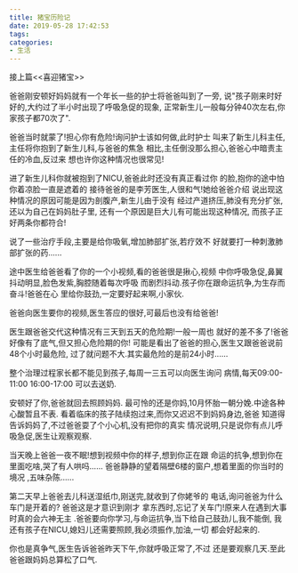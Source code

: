 ```yaml
---
title: 猪宝历险记
date: 2019-05-28 17:42:53
tags:
categories: 
- 生活
---
```


接上篇<<喜迎猪宝>>

爸爸刚安顿好妈妈就有一个年长一些的护士将爸爸叫到了一旁,
说"孩子刚来时好好的,大约过了半小时出现了呼吸急促的现象,
正常新生儿一般每分钟40次左右,你家孩子都70次了".

爸爸当时就蒙了!担心你有危险!询问护士该如何做,此时护士
叫来了新生儿科主任,主任将你抱到了新生儿科,与爸爸的焦急
相比,主任倒没那么担心,爸爸心中暗责主任的冷血,反过来
想也许你这种情况也很常见!

进了新生儿科你就被抱到了NICU,爸爸此时还没有真正看过你
的脸,抱你的途中怕你着凉脸一直是遮着的
接待爸爸的是李芳医生,人很和气!她给爸爸介绍
说出现这种情况的原因可能是因为剖腹产,新生儿由于没有
经过产道挤压,肺没有充分扩张,还以为自己在妈妈肚子里,
还有一个原因是巨大儿有可能出现这种情况,
而孩子正好两条你都符合!

说了一些治疗手段,主要是给你吸氧,增加肺部扩张,若疗效不
好就要打一种刺激肺部扩张的药......

途中医生给爸爸看了你的一个小视频,看的爸爸很是揪心,视频
中你呼吸急促,鼻翼抖动明显,脸色发紫,胸腔随着每次呼吸
而剧烈抖动.孩子你在跟命运抗争,为生存而奋斗!爸爸在心
里给你鼓劲,一定要好起来啊,小家伙.

爸爸向医生要你的视频,医生答应的很好,可最后也没有给爸爸!

医生跟爸爸交代这种情况有三天到五天的危险期!一般一周也
就好的差不多了!爸爸好像有了底气,但又担心危险期的你!
可能是看出了爸爸的担心,医生又跟爸爸说前48个小时最危险,
过了就问题不大.其实最危险的是前24小时......

整个治理过程家长都不能见到孩子,每周一三五可以向医生询问
病情,每天09:00-11:00  16:00-17:00 可以去送奶.

安顿好了你,爸爸就回去照顾妈妈. 
最可怜的还是你妈,10月怀胎一朝分娩.中途各种心酸暂且不表.
看着临床的孩子陆续抱过来,而你又迟迟不到妈妈身边,爸爸
知道得告诉妈妈了,不过爸爸耍了个小心机,没有把你的真实
情况说明,只是说你有点儿呼吸急促,医生让观察观察.

当天晚上爸爸一夜不眠!想到视频中你的样子,想到你正在跟
命运的抗争,想到你在里面吃啥,哭了有人哄吗......
爸爸静静的望着隔壁6楼的窗户,想着里面的你当时的境况
,五味杂陈......

第二天早上爸爸去儿科送湿纸巾,刚送完,就收到了你姥爷的
电话,询问爸爸为什么车门是开着的? 爸爸这是才意识到刚才
拿东西时,忘记了关车门!原来人在遇到大事时真的会六神无主
.爸爸要向你学习,与命运抗争,当下给自己鼓劲儿,我不能倒,
我还有孩子在NICU,媳妇儿还需要照顾,我必须振作,加油,一切
都会好起来的.

你也是真争气,医生告诉爸爸昨天下午,你就呼吸正常了,不过
还是要观察几天.至此爸爸跟妈妈总算松了口气.







